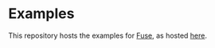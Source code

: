# Examples

This repository hosts the examples for [Fuse](https://fuse-open.github.io), as hosted
[here](https://fuse-open.github.io/examples).
